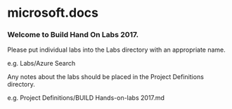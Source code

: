 # microsoft.docs

### Welcome to Build Hand On Labs 2017.

Please put individual labs into the Labs directory with an appropriate name.

e.g. Labs/Azure Search

Any notes about the labs should be placed in the Project Definitions directory.

e.g. Project Definitions/BUILD Hands-on-labs 2017.md